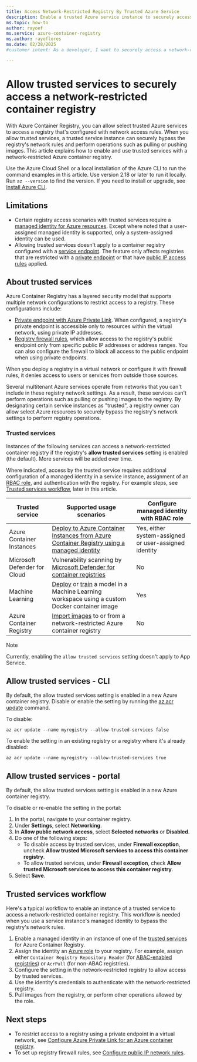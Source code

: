```yaml
---
title: Access Network-Restricted Registry By Trusted Azure Service
description: Enable a trusted Azure service instance to securely access a network-restricted container registry to pull or push images 
ms.topic: how-to
author: rayoef
ms.service: azure-container-registry
ms.author: rayoflores
ms.date: 02/28/2025
#customer intent: As a developer, I want to securely access a network-restricted container registry using trusted Azure services so that I can pull or push images.

---
```


# Allow trusted services to securely access a network-restricted container registry

With Azure Container Registry, you can allow select trusted Azure services to access a registry that's configured with network access rules. When you allow trusted services, a trusted service instance can securely bypass the registry's network rules and perform operations such as pulling or pushing images. This article explains how to enable and use trusted services with a network-restricted Azure container registry.

Use the Azure Cloud Shell or a local installation of the Azure CLI to run the command examples in this article. Use version 2.18 or later to run it locally. Run `az --version` to find the version. If you need to install or upgrade, see [Install Azure CLI](/cli/azure/install-azure-cli).

## Limitations

* Certain registry access scenarios with trusted services require a [managed identity for Azure resources](/azure/active-directory/managed-identities-azure-resources/overview). Except where noted that a user-assigned managed identity is supported, only a system-assigned identity can be used.
* Allowing trusted services doesn't apply to a container registry configured with a [service endpoint](container-registry-vnet.md). The feature only affects registries that are restricted with a [private endpoint](container-registry-private-link.md) or that have [public IP access rules](container-registry-access-selected-networks.md) applied.

## About trusted services

Azure Container Registry has a layered security model that supports multiple network configurations to restrict access to a registry. These configurations include:

* [Private endpoint with Azure Private Link](container-registry-private-link.md). When configured, a registry's private endpoint is accessible only to resources within the virtual network, using private IP addresses.  
* [Registry firewall rules](container-registry-access-selected-networks.md), which allow access to the registry's public endpoint only from specific public IP addresses or address ranges. You can also configure the firewall to block all access to the public endpoint when using private endpoints.

When you deploy a registry in a virtual network or configure it with firewall rules, it denies access to users or services from outside those sources.

Several multitenant Azure services operate from networks that you can't include in these registry network settings. As a result, these services can't perform operations such as pulling or pushing images to the registry. By designating certain service instances as "trusted", a registry owner can allow select Azure resources to securely bypass the registry's network settings to perform registry operations.

### Trusted services

Instances of the following services can access a network-restricted container registry if the registry's **allow trusted services** setting is enabled (the default). More services will be added over time.

Where indicated, access by the trusted service requires additional configuration of a managed identity in a service instance, assignment of an [RBAC role](container-registry-rbac-built-in-roles-overview.md), and authentication with the registry. For example steps, see [Trusted services workflow](#trusted-services-workflow), later in this article.

|Trusted service  |Supported usage scenarios  | Configure managed identity with RBAC role |
|---------|---------|------|
| Azure Container Instances | [Deploy to Azure Container Instances from Azure Container Registry using a managed identity](/azure/container-instances/using-azure-container-registry-mi) | Yes, either system-assigned or user-assigned identity |
| Microsoft Defender for Cloud | Vulnerability scanning by [Microsoft Defender for container registries](scan-images-defender.md) | No |
| Machine Learning | [Deploy](/azure/machine-learning/how-to-deploy-custom-container) or [train](/azure/machine-learning/how-to-train-with-custom-image) a model in a Machine Learning workspace using a custom Docker container image | Yes |
| Azure Container Registry | [Import images](container-registry-import-images.md) to or from a network-restricted Azure container registry | No |

> [!NOTE]
> Currently, enabling the `allow trusted services` setting doesn't apply to App Service.

## Allow trusted services - CLI

By default, the allow trusted services setting is enabled in a new Azure container registry. Disable or enable the setting by running the [az acr update](/cli/azure/acr#az-acr-update) command.

To disable:

```azurecli
az acr update --name myregistry --allow-trusted-services false
```

To enable the setting in an existing registry or a registry where it's already disabled:

```azurecli
az acr update --name myregistry --allow-trusted-services true
```

## Allow trusted services - portal

By default, the allow trusted services setting is enabled in a new Azure container registry.

To disable or re-enable the setting in the portal:

1. In the portal, navigate to your container registry.
1. Under **Settings**, select **Networking**.
1. In **Allow public network access**, select **Selected networks** or **Disabled**.
1. Do one of the following steps:
    * To disable access by trusted services, under **Firewall exception**, uncheck **Allow trusted Microsoft services to access this container registry**.
    * To allow trusted services, under **Firewall exception**, check **Allow trusted Microsoft services to access this container registry**.
1. Select **Save**.

## Trusted services workflow

Here's a typical workflow to enable an instance of a trusted service to access a network-restricted container registry. This workflow is needed when you use a service instance's managed identity to bypass the registry's network rules.

1. Enable a managed identity in an instance of one of the [trusted services](#trusted-services) for Azure Container Registry.
1. Assign the identity an [Azure role](container-registry-rbac-built-in-roles-overview.md) to your registry. For example, assign either `Container Registry Repository Reader` (for [ABAC-enabled registries](container-registry-rbac-abac-repository-permissions.md)) or `AcrPull` (for non-ABAC registries).
1. Configure the setting in the network-restricted registry to allow access by trusted services.
1. Use the identity's credentials to authenticate with the network-restricted registry.
1. Pull images from the registry, or perform other operations allowed by the role.

## Next steps

* To restrict access to a registry using a private endpoint in a virtual network, see [Configure Azure Private Link for an Azure container registry](container-registry-private-link.md).
* To set up registry firewall rules, see [Configure public IP network rules](container-registry-access-selected-networks.md).
